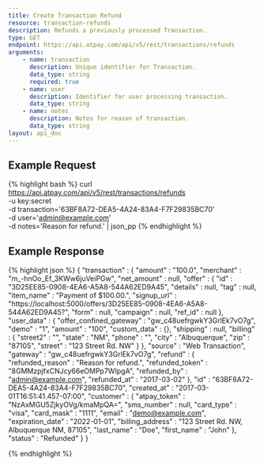 ```yaml
---
title: Create Transaction Refund
resource: transaction-refunds
description: Refunds a previously processed Transaction.
type: GET
endpoint: https://api.atpay.com/api/v5/rest/transactions/refunds
arguments:
    - name: transaction
      description: Unique identifier for Transaction.
      data_type: string
      required: true
    - name: user
      description: Identifier for user processing transaction.
      data_type: string
    - name: notes
      description: Notes for reason of transaction.
      data_type: string
layout: api_doc
---
```


## Example Request
{% highlight bash %}
curl https://api.atpay.com/api/v5/rest/transactions/refunds \
  -u key:secret \
  -d transaction='63BF8A72-DEA5-4A24-83A4-F7F29835BC70' \
  -d user='admin@example.com' \
  -d notes='Reason for refund.' | json_pp
{% endhighlight %}

## Example Response
{% highlight json %}
{
   "transaction" : {
      "amount" : "100.0",
      "merchant" : "m_-hnOo_Ef_3KWw6juVeiPGw",
      "net_amount" : null,
      "offer" : {
         "id" : "3D25EE85-0908-4EA6-A5A8-544A62ED9A45",
         "details" : null,
         "tag" : null,
         "item_name" : "Payment of $100.00.",
         "signup_url" : "https://localhost:5000/offers/3D25EE85-0908-4EA6-A5A8-544A62ED9A45?",
         "form" : null,
         "campaign" : null,
         "ref_id" : null
      },
      "user_data" : {
         "offer_confined_gateway" : "gw_c48uefrgwkY3GrlEk7vO7g",
         "demo" : "1",
         "amount" : "100",
         "custom_data" : {},
         "shipping" : null,
         "billing" : {
            "street2" : "",
            "state" : "NM",
            "phone" : "",
            "city" : "Albuquerque",
            "zip" : "87105",
            "street" : "123 Street Rd. NW"
         }
      },
      "source" : "Web Transaction",
      "gateway" : "gw_c48uefrgwkY3GrlEk7vO7g",
      "refund" : {
         "refunded_reason" : "Reason for refund.",
         "refunded_token" : "8GMMzpjfxCNJcy66eOMPp7WIpgA",
         "refunded_by" : "admin@example.com",
         "refunded_at" : "2017-03-02"
      },
      "id" : "63BF8A72-DEA5-4A24-83A4-F7F29835BC70",
      "created_at" : "2017-03-01T16:51:41.457-07:00",
      "customer" : {
         "atpay_token" : "NzAxMGU5ZjkyOVg/kmaMpQA=",
         "sms_number" : null,
         "card_type" : "visa",
         "card_mask" : "1111",
         "email" : "demo@example.com",
         "expiration_date" : "2022-01-01",
         "billing_address" : "123 Street Rd. NW, Albuquerque NM, 87105",
         "last_name" : "Doe",
         "first_name" : "John"
      },
      "status" : "Refunded"
   }
}

{% endhighlight %}
